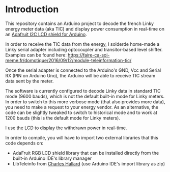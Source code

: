 # Introduction

This repository contains an Arduino project to decode the french Linky energy meter data (aka TIC) and display power consumption in real-time on an [Adafruit I2C LCD shield for Arduino](https://www.adafruit.com/product/772).

In order to receive the TIC data from the energy, I solderde home-made a Linky serial adapter including optocoupler and transitor-based level shifter. Examples can be found here: https://faire-ca-soi-meme.fr/domotique/2016/09/12/module-teleinformation-tic/

Once the serial adapter is connected to the Arduino's GND, Vcc and Serial RX (PIN on Arduino Uno), the Arduino will be able to receive TIC stream data sent by the meter.

The software is currently configured to decode Linky data in standard TIC mode (9600 bauds), which is not the default built-in mode for Linky meters. In order to switch to this more verbose mode (that also provides more data), you need to make a request to your energy vendor.
As an alternative, the code can be slightly tweaked to switch to historical mode and to work at 1200 bauds (this is the default mode for Linky meters).

I use the LCD to display the withdrawn power in real-time.

In order to compile, you will have to import two external libraries that this code depends on:
* AdaFruit RGB LCD shield library that can be installed directly from the built-in Arduino IDE's library manager
* LibTeleinfo from [Charles Hallard](https://github.com/hallard/LibTeleinfo) (use Arduino IDE's import library as zip)
